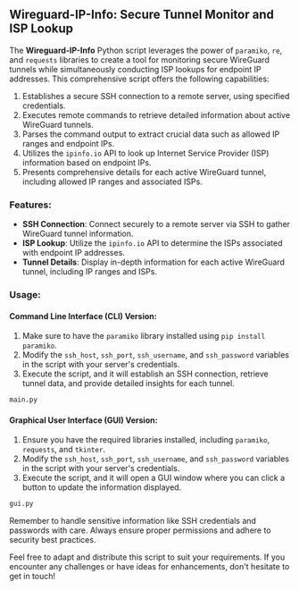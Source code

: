 ## Wireguard-IP-Info: Secure Tunnel Monitor and ISP Lookup

The **Wireguard-IP-Info** Python script leverages the power of `paramiko`, `re`, and `requests` libraries to create a tool for monitoring secure WireGuard tunnels while simultaneously conducting ISP lookups for endpoint IP addresses. This comprehensive script offers the following capabilities:

1. Establishes a secure SSH connection to a remote server, using specified credentials.
2. Executes remote commands to retrieve detailed information about active WireGuard tunnels.
3. Parses the command output to extract crucial data such as allowed IP ranges and endpoint IPs.
4. Utilizes the `ipinfo.io` API to look up Internet Service Provider (ISP) information based on endpoint IPs.
5. Presents comprehensive details for each active WireGuard tunnel, including allowed IP ranges and associated ISPs.

### Features:

- **SSH Connection**: Connect securely to a remote server via SSH to gather WireGuard tunnel information.
- **ISP Lookup**: Utilize the `ipinfo.io` API to determine the ISPs associated with endpoint IP addresses.
- **Tunnel Details**: Display in-depth information for each active WireGuard tunnel, including IP ranges and ISPs.

### Usage:

#### Command Line Interface (CLI) Version:

1. Make sure to have the `paramiko` library installed using `pip install paramiko`.
2. Modify the `ssh_host`, `ssh_port`, `ssh_username`, and `ssh_password` variables in the script with your server's credentials.
3. Execute the script, and it will establish an SSH connection, retrieve tunnel data, and provide detailed insights for each tunnel.

```bash
main.py
```

#### Graphical User Interface (GUI) Version:

1. Ensure you have the required libraries installed, including `paramiko`, `requests`, and `tkinter`.
2. Modify the `ssh_host`, `ssh_port`, `ssh_username`, and `ssh_password` variables in the script with your server's credentials.
3. Execute the script, and it will open a GUI window where you can click a button to update the information displayed.

```bash
gui.py
```

Remember to handle sensitive information like SSH credentials and passwords with care. Always ensure proper permissions and adhere to security best practices.

Feel free to adapt and distribute this script to suit your requirements. If you encounter any challenges or have ideas for enhancements, don't hesitate to get in touch!

